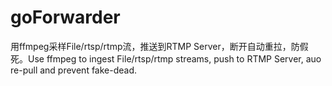 # goForwarder
用ffmpeg采样File/rtsp/rtmp流，推送到RTMP Server，断开自动重拉，防假死。Use ffmpeg to ingest File/rtsp/rtmp streams, push to RTMP Server, auo re-pull and prevent fake-dead.
